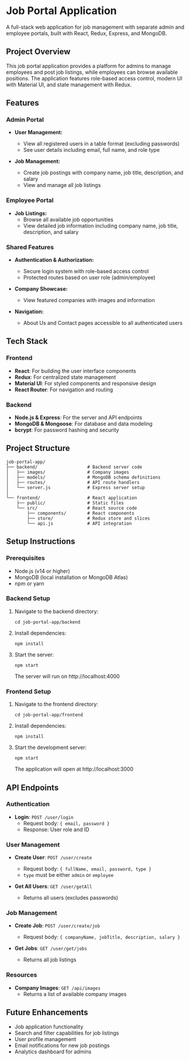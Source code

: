 # Job Portal Application

A full-stack web application for job management with separate admin and employee portals, built with React, Redux, Express, and MongoDB.

## Project Overview

This job portal application provides a platform for admins to manage employees and post job listings, while employees can browse available positions. The application features role-based access control, modern UI with Material UI, and state management with Redux.

## Features

### Admin Portal
- **User Management:**
  - View all registered users in a table format (excluding passwords)
  - See user details including email, full name, and role type

- **Job Management:**
  - Create job postings with company name, job title, description, and salary
  - View and manage all job listings

### Employee Portal
- **Job Listings:**
  - Browse all available job opportunities
  - View detailed job information including company name, job title, description, and salary

### Shared Features
- **Authentication & Authorization:**
  - Secure login system with role-based access control
  - Protected routes based on user role (admin/employee)

- **Company Showcase:**
  - View featured companies with images and information
  
- **Navigation:**
  - About Us and Contact pages accessible to all authenticated users

## Tech Stack

### Frontend
- **React**: For building the user interface components
- **Redux**: For centralized state management
- **Material UI**: For styled components and responsive design
- **React Router**: For navigation and routing

### Backend
- **Node.js & Express**: For the server and API endpoints
- **MongoDB & Mongoose**: For database and data modeling
- **bcrypt**: For password hashing and security

## Project Structure

```
job-portal-app/
├── backend/                   # Backend server code
│   ├── images/                # Company images
│   ├── models/                # MongoDB schema definitions
│   ├── routes/                # API route handlers
│   └── server.js              # Express server setup
│
└── frontend/                  # React application
    ├── public/                # Static files
    └── src/                   # React source code
        ├── components/        # React components
        ├── store/             # Redux store and slices
        └── api.js             # API integration
```

## Setup Instructions

### Prerequisites
- Node.js (v14 or higher)
- MongoDB (local installation or MongoDB Atlas)
- npm or yarn

### Backend Setup
1. Navigate to the backend directory:
   ```
   cd job-portal-app/backend
   ```

2. Install dependencies:
   ```
   npm install
   ```

3. Start the server:
   ```
   npm start
   ```
   The server will run on http://localhost:4000

### Frontend Setup
1. Navigate to the frontend directory:
   ```
   cd job-portal-app/frontend
   ```

2. Install dependencies:
   ```
   npm install
   ```

3. Start the development server:
   ```
   npm start
   ```
   The application will open at http://localhost:3000

## API Endpoints

### Authentication
- **Login**: `POST /user/login`
  - Request body: `{ email, password }`
  - Response: User role and ID

### User Management
- **Create User**: `POST /user/create`
  - Request body: `{ fullName, email, password, type }`
  - `type` must be either `admin` or `employee`

- **Get All Users**: `GET /user/getAll`
  - Returns all users (excludes passwords)

### Job Management
- **Create Job**: `POST /user/create/job`
  - Request body: `{ companyName, jobTitle, description, salary }`

- **Get Jobs**: `GET /user/get/jobs`
  - Returns all job listings

### Resources
- **Company Images**: `GET /api/images`
  - Returns a list of available company images

## Future Enhancements
- Job application functionality
- Search and filter capabilities for job listings
- User profile management
- Email notifications for new job postings
- Analytics dashboard for admins
